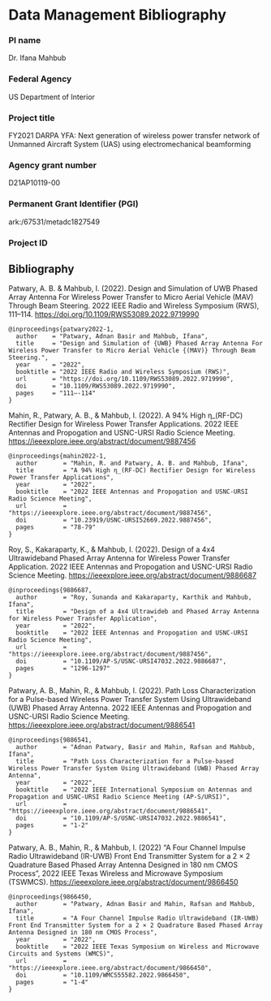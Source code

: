 # Data Management Bibliography

### PI name
Dr. Ifana Mahbub

### Federal Agency
US Department of Interior

### Project title
FY2021 DARPA YFA: Next generation of wireless power transfer network of Unmanned Aircraft System (UAS) using electromechanical beamforming

### Agency grant number
D21AP10119-00

### Permanent Grant Identifier (PGI)	
ark:/67531/metadc1827549

### Project ID

## Bibliography

Patwary, A. B. & Mahbub, I. (2022). Design and Simulation of UWB Phased Array Antenna For Wireless Power Transfer to Micro Aerial Vehicle (MAV) Through Beam Steering. 2022 IEEE Radio and Wireless Symposium (RWS), 111–114. https://doi.org/10.1109/RWS53089.2022.9719990

```
@inproceedings{patwary2022-1,
  author    = "Patwary, Adnan Basir and Mahbub, Ifana",
  title     = "Design and Simulation of {UWB} Phased Array Antenna For Wireless Power Transfer to Micro Aerial Vehicle {(MAV)} Through Beam Steering.",
  year      = "2022",
  booktitle = "2022 IEEE Radio and Wireless Symposium (RWS)", 
  url       = "https://doi.org/10.1109/RWS53089.2022.9719990",
  doi       = "10.1109/RWS53089.2022.9719990",
  pages     = "111–-114"
}
```

Mahin, R., Patwary, A. B., & Mahbub, I. (2022). A 94% High η_(RF-DC) Rectifier Design for Wireless Power Transfer Applications. 2022 IEEE Antennas and Propogation and USNC-URSI Radio Science Meeting. https://ieeexplore.ieee.org/abstract/document/9887456 

```
@inproceedings{mahin2022-1,
  author       = "Mahin, R. and Patwary, A. B. and Mahbub, Ifana",
  title        = "A 94% High η_(RF-DC) Rectifier Design for Wireless Power Transfer Applications",
  year         = "2022",
  booktitle    = "2022 IEEE Antennas and Propogation and USNC-URSI Radio Science Meeting",
  url          = "https://ieeexplore.ieee.org/abstract/document/9887456",
  doi          = "10.23919/USNC-URSI52669.2022.9887456",
  pages        = "78-79"
}
```

Roy, S., Kakaraparty, K., & Mahbub, I. (2022). Design of a 4x4 Ultrawideband Phased Array Antenna for Wireless Power Transfer Application. 2022 IEEE Antennas and Propogation and USNC-URSI Radio Science Meeting. https://ieeexplore.ieee.org/abstract/document/9886687 

```
@inproceedings{9886687,
  author       = "Roy, Sunanda and Kakaraparty, Karthik and Mahbub, Ifana",
  title        = "Design of a 4x4 Ultrawideb and Phased Array Antenna for Wireless Power Transfer Application", 
  year         = "2022",
  booktitle    = "2022 IEEE Antennas and Propogation and USNC-URSI Radio Science Meeting",
  url          = "https://ieeexplore.ieee.org/abstract/document/9887456",
  doi          = "10.1109/AP-S/USNC-URSI47032.2022.9886687",
  pages        = "1296-1297"
}
```

Patwary, A. B., Mahin, R., & Mahbub, I. (2022). Path Loss Characterization for a Pulse-based Wireless Power Transfer System Using Ultrawideband (UWB) Phased Array Antenna. 2022 IEEE Antennas and Propogation and USNC-URSI Radio Science Meeting. https://ieeexplore.ieee.org/abstract/document/9886541 

```
@inproceedings{9886541,
  author       = "Adnan Patwary, Basir and Mahin, Rafsan and Mahbub, Ifana", 
  title        = "Path Loss Characterization for a Pulse-based Wireless Power Transfer System Using Ultrawideband (UWB) Phased Array Antenna", 
  year         = "2022",
  booktitle    = "2022 IEEE International Symposium on Antennas and Propagation and USNC-URSI Radio Science Meeting (AP-S/URSI)",
  url          = "https://ieeexplore.ieee.org/abstract/document/9886541",
  doi          = "10.1109/AP-S/USNC-URSI47032.2022.9886541",
  pages        = "1-2"
}
```

Patwary, A. B., Mahin, R., & Mahbub, I. (2022) “A Four Channel Impulse Radio Ultrawideband (IR-UWB) Front End Transmitter System for a 2 × 2 Quadrature Based Phased Array Antenna Designed in 180 nm CMOS Process”, 2022 IEEE Texas Wireless and Microwave Symposium (TSWMCS). https://ieeexplore.ieee.org/abstract/document/9866450 

```
@inproceedings{9866450,
  author       = "Patwary, Adnan Basir and Mahin, Rafsan and Mahbub, Ifana", 
  title        = "A Four Channel Impulse Radio Ultrawideband (IR-UWB) Front End Transmitter System for a 2 × 2 Quadrature Based Phased Array Antenna Designed in 180 nm CMOS Process", 
  year         = "2022",
  booktitle    = "2022 IEEE Texas Symposium on Wireless and Microwave Circuits and Systems (WMCS)",
  url          = "https://ieeexplore.ieee.org/abstract/document/9866450",
  doi          = "10.1109/WMCS55582.2022.9866450",
  pages        = "1-4"
}
```
